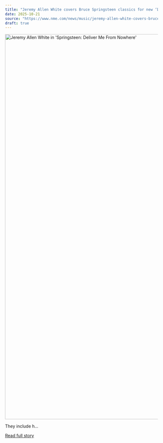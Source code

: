 ```yaml
---
title: "Jeremy Allen White covers Bruce Springsteen classics for new ‘Deliver Me From Nowhere’ soundtrack album"
date: 2025-10-21
source: "https://www.nme.com/news/music/jeremy-allen-white-covers-bruce-springsteen-classics-deliver-me-from-nowhere-soundtrack-album-3900709?utm_source=rss&utm_medium=rss&utm_campaign=jeremy-allen-white-covers-bruce-springsteen-classics-deliver-me-from-nowhere-soundtrack-album"
draft: true
---
```


<p><img alt="Jeremy Allen White in &#039;Springsteen: Deliver Me From Nowhere&#039;" class="attachment-full size-full wp-post-image" height="1270" src="https://www.nme.com/wp-content/uploads/2025/09/Jeremy-Allen-White-in-Springsteen_-Deliver-Me-From-Nowhere.jpg" width="2000" /></p>
<p>They include h...

[Read full story](https://www.nme.com/news/music/jeremy-allen-white-covers-bruce-springsteen-classics-deliver-me-from-nowhere-soundtrack-album-3900709?utm_source=rss&utm_medium=rss&utm_campaign=jeremy-allen-white-covers-bruce-springsteen-classics-deliver-me-from-nowhere-soundtrack-album)

